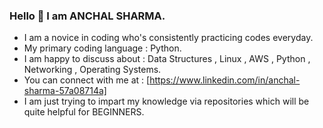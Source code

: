 ### Hello 👋 I am ANCHAL SHARMA.




- I am a novice in coding who's consistently practicing codes everyday.
- My primary coding language : Python.
- I am happy to discuss about : Data Structures , Linux , AWS , Python , Networking , Operating Systems.
- You can connect with me at : [https://www.linkedin.com/in/anchal-sharma-57a08714a]
- I am just trying to impart my knowledge via repositories which will be quite helpful for BEGINNERS. 

